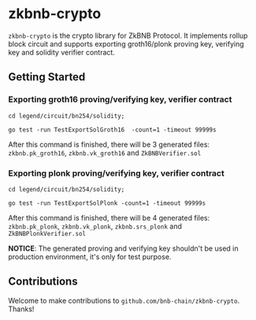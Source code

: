 # zkbnb-crypto

`zkbnb-crypto` is the crypto library for ZkBNB Protocol. It implements rollup block circuit and supports exporting groth16/plonk proving key, verifying key and solidity verifier contract.


## Getting Started
### Exporting groth16 proving/verifying key, verifier contract


```
cd legend/circuit/bn254/solidity;

go test -run TestExportSolGroth16  -count=1 -timeout 99999s
```
After this command is finished, there will be 3 generated files: `zkbnb.pk_groth16`, `zkbnb.vk_groth16` and `ZkBNBVerifier.sol`


### Exporting plonk proving/verifying key, verifier contract

```
cd legend/circuit/bn254/solidity;

go test -run TestExportSolPlonk -count=1 -timeout 99999s
```
After this command is finished, there will be 4 generated files: `zkbnb.pk_plonk`, `zkbnb.vk_plonk`, `zkbnb.srs_plonk` and `ZkBNBPlonkVerifier.sol`

**NOTICE**: The generated proving and verifying key shouldn't be used in production environment, it's only for test purpose.

## Contributions

Welcome to make contributions to `github.com/bnb-chain/zkbnb-crypto`. Thanks!

